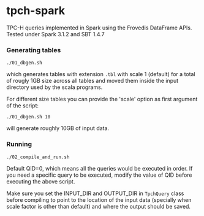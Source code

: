 # tpch-spark

TPC-H queries implemented in Spark using the Frovedis DataFrame APIs.
Tested under Spark 3.1.2 and SBT 1.4.7

### Generating tables

```
./01_dbgen.sh
```
which generates tables with extension `.tbl` with scale 1 (default) for a total of rougly 1GB size across all tables
and moved them inside the input directory used by the scala programs.

For different size tables you can provide the 'scale' option as first argument of the script:
```
./01_dbgen.sh 10
```
will generate roughly 10GB of input data.

### Running

```
./02_compile_and_run.sh
```

Default QID=0, which means all the queries would be executed in order.
If you need a specific query to be executed, modify the value of QID before executing the above script.

Make sure you set the INPUT_DIR and OUTPUT_DIR in `TpchQuery` class before compiling to point to the
location of the input data (specially when scale factor is other than default) 
and where the output should be saved.

